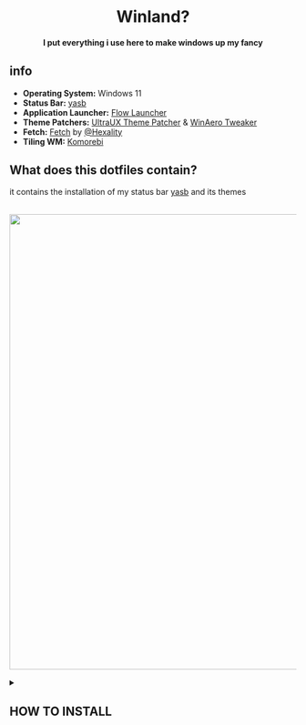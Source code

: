 <h1 align="center">Winland?
<br><h4 align="center">I put everything i use here to make windows up my fancy<br>

## info
- **Operating System:** Windows 11
- **Status Bar:** [yasb](https://github.com/da-rth/yasb)
- **Application Launcher:** [Flow Launcher](https://github.com/Flow-Launcher/Flow.Launcher)
- **Theme Patchers:** [UltraUX Theme Patcher](https://mhoefs.eu/software_uxtheme.php?ref=syssel&lang=en) & [WinAero Tweaker](https://winaero.com/downloads/winaerotweaker.zip)
- **Fetch:** [Fetch](https://github.com/Hexality/fetch) by [@Hexality](https://github.com/Hexality)
- **Tiling WM:** [Komorebi](https://github.com/LGUG2Z/komorebi)

## What does this dotfiles contain?
it contains the installation of my status bar [yasb](https://github.com/da-rth/yasb) and its themes



<br><img width="800-" align="center" src="https://github.com/Welpyes/Welpyes-Dotfiles/assets/110968684/5190f629-5dec-4493-a2e2-9d9bcb60786a">

<details>
<summary><h2>HOW TO INSTALL</h3></summary>

### Prerequisites
- Make sure you have [Python 3.10+](https://www.python.org/downloads/) and pip installed
- You Have [git](https://git-scm.com/download/win) installed
- You have Jetbrains [Nerdfonts](https://github.com/ryanoasis/nerd-fonts/releases/download/v3.1.1/JetBrainsMono.zip) installed
<br><b>all of these can be installed using [scoop](https://scoop.sh/)</b>

[![IMAGE ALT TEXT HERE](https://img.youtube.com/vi/Nl8l1LyBucw/0.jpg%29)](https://www.youtube.com/watch?v=Nl8l1LyBucw)



<details>
<summary><b>installing scoop and dependecies</summary>
if you dont have these or you dont have scoop you can install scoop and the dependencies using these commands <br>
<br>

use this on an elevated(administrator terminal)
```
Set-ExecutionPolicy -ExecutionPolicy RemoteSigned -Scope CurrentUser
```

and this to a normal one
```
irm -Uri https://get.scoop.sh | iex

scoop install git
scoop update
scoop bucket add extras
scoop bucket add nerd-fonts

scoop install python jetbrainsmono-nf
```
</details>

### Yasb install

```
irm https://raw.githubusercontent.com/Welpyes/Welpyes-Dotfiles/main/install.ps1 | iex
```
to change themes you can use this command
```
./welpyes-dotfiles\theme-selector\main.ps1
```


<br> after you installed them you can run the `run-silent.vbs` in the `c:\users\{your username}\welpyes-dotfiles` and you should be good to go

</details>
